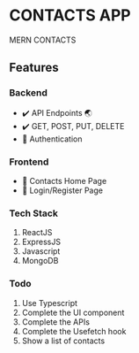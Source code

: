 # CONTACTS APP

MERN CONTACTS

## Features

### Backend

- :heavy_check_mark: API Endpoints :earth_asia:
- :heavy_check_mark: GET, POST, PUT, DELETE
- :radio_button: Authentication

### Frontend

- :radio_button: Contacts Home Page
- :radio_button: Login/Register Page

### Tech Stack

1. ReactJS
2. ExpressJS
3. Javascript
4. MongoDB

### Todo

1. Use Typescript
2. Complete the UI component
3. Complete the APIs
4. Complete the Usefetch hook
5. Show a list of contacts
